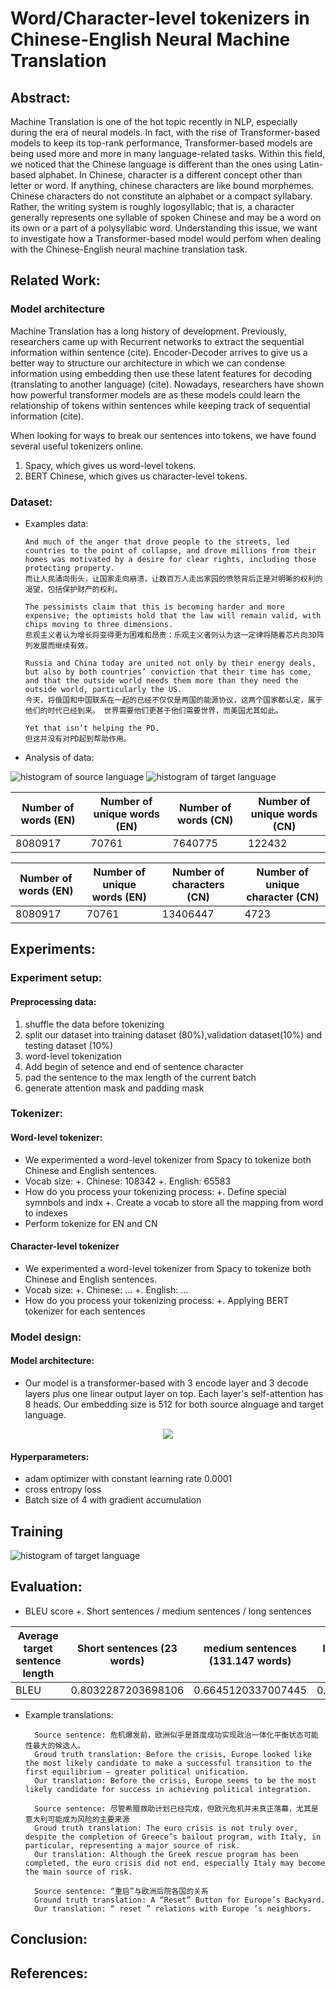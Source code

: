 # Word/Character-level tokenizers in Chinese-English Neural Machine Translation

## Abstract:
Machine Translation is one of the hot topic recently in NLP, especially during the era of neural models. In fact, with the rise of Transformer-based models to keep its top-rank performance, Transformer-based models are being used more and more in many language-related tasks. Within this field, we noticed that the Chinese language is different than the ones using Latin-based alphabet. In Chinese, character is a different concept other than letter or word. If anything, chinese characters are like bound morphemes. Chinese characters do not constitute an alphabet or a compact syllabary. Rather, the writing system is roughly logosyllabic; that is, a character generally represents one syllable of spoken Chinese and may be a word on its own or a part of a polysyllabic word. Understanding this issue, we want to investigate how a Transformer-based model would perfom when dealing with the Chinese-English neural machine translation task.

## Related Work:
### Model architecture
Machine Translation has a long history of development. Previously, researchers came up with Recurrent networks to extract the sequential information within sentence (cite). Encoder-Decoder arrives to give us a better way to structure our architecture in which we can condense information using embedding then use these latent features for decoding (translating to another language) (cite). Nowadays, researchers have shown how powerful transformer models are as these models could learn the relationship of tokens within sentences while keeping track of sequential information (cite).

When looking for ways to break our sentences into tokens, we have found several useful tokenizers online.
1. Spacy, which gives us word-level tokens.
2. BERT Chinese, which gives us character-level tokens.

### Dataset:
- Examples data: 
        
  
      And much of the anger that drove people to the streets, led countries to the point of collapse, and drove millions from their homes was motivated by a desire for clear rights, including those protecting property.
      而让人民涌向街头，让国家走向崩溃，让数百万人走出家园的愤怒背后正是对明晰的权利的渴望，包括保护财产的权利。
 
      The pessimists claim that this is becoming harder and more expensive; the optimists hold that the law will remain valid, with chips moving to three dimensions.
      悲观主义者认为增长将变得更为困难和昂贵；乐观主义者则认为这一定律将随着芯片向3D阵列发展而继续有效。
      
      Russia and China today are united not only by their energy deals, but also by both countries’ conviction that their time has come, and that the outside world needs them more than they need the outside world, particularly the US.
      今天，将俄国和中国联系在一起的已经不仅仅是两国的能源协议，这两个国家都认定，属于他们的时代已经到来。 世界需要他们更甚于他们需要世界，而美国尤其如此。
      
      Yet that isn’t helping the PD.
      但这并没有对PD起到帮助作用。
- Analysis of data:

![histogram of source language](https://github.com/quocthai9120/cse490g1_zh_en_nmt/blob/main/docs/graphs/source_language_hist.png?raw=true)
![histogram of target language](https://github.com/quocthai9120/cse490g1_zh_en_nmt/blob/main/docs/graphs/target_language_hist.png?raw=true)

Number of words (EN) | Number of unique words (EN) | Number of words (CN) | Number of unique words (CN) 
--- | --- | --- |--- 
8080917 | 70761 | 7640775 | 122432 

Number of words (EN) | Number of unique words (EN) | Number of characters (CN) | Number of unique character (CN) 
--- | --- | --- |--- 
8080917 | 70761 | 13406447 | 4723

## Experiments:

### Experiment setup:

#### Preprocessing data:
1. shuffle the data before tokenizing
2. split our dataset into training dataset (80%),validation dataset(10%) and testing dataset (10%) 
3. word-level tokenization
4. Add begin of setence <bos> and end of sentence character <eos>
5. pad the sentence to the max length of the current batch
6. generate attention mask and padding mask

### Tokenizer:

#### Word-level tokenizer:

- We experimented a word-level tokenizer from Spacy to tokenize both Chinese and English sentences.
- Vocab size:
  +. Chinese: 108342
  +. English: 65583
- How do you process your tokenizing process:
  +. Define special symnbols and indx
  +. Create a vocab to store all the mapping from word to indexes
- Perform tokenize for EN and CN

#### Character-level tokenizer
- We experimented a word-level tokenizer from Spacy to tokenize both Chinese and English sentences.
- Vocab size:
  +. Chinese: ...
  +. English: ...
- How do you process your tokenizing process:
  +. Applying BERT tokenizer for each sentences

### Model design:
#### Model architecture:
- Our model is a transformer-based with 3 encode layer and 3 decode layers plus one linear output layer on top. Each layer's self-attention has 8 heads.
        Our embedding size is 512 for both source alnguage and target language.
     
        
<p align="center">
  <img src="https://github.com/quocthai9120/cse490g1_zh_en_nmt/blob/main/docs/graphs/model%20architecture.png" />
</p>
        
#### Hyperparameters:
- adam optimizer with constant learning rate 0.0001
- cross entropy loss
- Batch size of 4 with gradient accumulation

## Training
        
![histogram of target language](https://github.com/quocthai9120/cse490g1_zh_en_nmt/blob/main/docs/graphs/training_graph.png?raw=true)  

## Evaluation:
- BLEU score
  +. Short sentences / medium sentences / long sentences
        
Average target sentence length | Short sentences (23 words) | medium sentences (131.147 words) | long sentences (318 words)
--- | --- | --- |--- 
BLEU | 0.8032287203698106 | 0.6645120337007445 | 0.5766336502838663
  
- Example translations:
        
        
        Source sentence: 危机爆发前，欧洲似乎是首度成功实现政治一体化平衡状态可能性最大的候选人。
        Groud truth translation: Before the crisis, Europe looked like the most likely candidate to make a successful transition to the first equilibrium – greater political unification.
        Our translation: Before the crisis, Europe seems to be the most likely candidate for success in achieving political integration.
        
        Source sentence: 尽管希腊救助计划已经完成，但欧元危机并未真正落幕，尤其是意大利可能成为风险的主要来源
        Groud truth translation: The euro crisis is not truly over, despite the completion of Greece’s bailout program, with Italy, in particular, representing a major source of risk.
        Our translation: Although the Greek rescue program has been completed, the euro crisis did not end, especially Italy may become the main source of risk.
        
        Source sentence: “重启”与欧洲后院各国的关系
        Ground truth translation: A “Reset” Button for Europe’s Backyard.
        Our translation: “ reset ” relations with Europe ’s neighbors.
        

## Conclusion:


## References:
